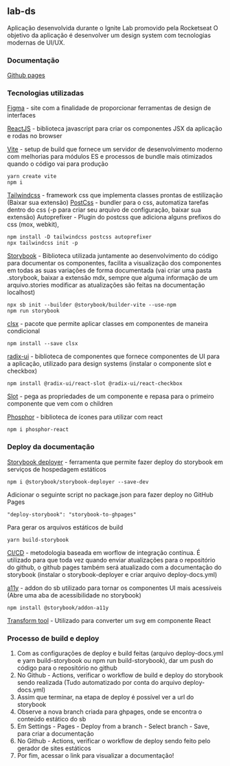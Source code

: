## lab-ds

Aplicação desenvolvida durante o Ignite Lab promovido pela Rocketseat
O objetivo da aplicação é desenvolver um design system com tecnologias modernas de UI/UX.

### Documentação

[Github pages](https://lgustta13.github.io/lab-ds/)

### Tecnologias utilizadas

[Figma](https://www.figma.com/file/Ub8FrtzwgyEtCrOKdcQbVy/Ignite-Lab-Design-System?node-id=5%3A63) - site com a finalidade de proporcionar ferramentas de design de interfaces

[ReactJS](https://pt-br.reactjs.org/) - biblioteca javascript para criar os componentes JSX da aplicação e rodas no browser

[Vite](https://vitejs.dev/guide/) - setup de build que fornece um servidor de desenvolvimento moderno com melhorias para módulos ES e processos de bundle mais otimizados quando o código vai para produção

```
yarn create vite
npm i
```

[Tailwindcss](https://tailwindcss.com/) - framework css que implementa classes prontas de estilização (Baixar sua extensão)
[PostCss](https://postcss.org/) - bundler para o css, automatiza tarefas dentro do css (-p para criar seu arquivo de configuração, baixar sua extensão)
Autoprefixer - Plugin do postcss que adiciona alguns prefixos do css (mox, webkit),

```
npm install -D tailwindcss postcss autoprefixer
npx tailwindcss init -p
```

[Storybook](https://storybook.js.org/docs/react/get-started/introduction) - Biblioteca utilizada juntamente ao desenvolvimento do código para documentar os componentes, facilita a visualização dos componentes em todas as suas variações de forma documentada (vai criar uma pasta .storybook, baixar a extensão mdx, sempre que alguma informação de um arquivo.stories modificar as atualizações são feitas na documentação localhost)

```
npx sb init --builder @storybook/builder-vite --use-npm
npm run storybook
```

[clsx](https://www.npmjs.com/package/clsx) - pacote que permite aplicar classes em componentes de maneira condicional

```
npm install --save clsx
```

[radix-ui](https://www.radix-ui.com/) - biblioteca de componentes que fornece componentes de UI para a aplicação, utilizado para design systems (instalar o componente slot e checkbox)

```
npm install @radix-ui/react-slot @radix-ui/react-checkbox
```

[Slot](https://www.radix-ui.com/docs/primitives/utilities/slot) - pega as propriedades de um componente e repasa para o primeiro componente que vem com o children

[Phosphor](https://phosphoricons.com/) - biblioteca de ícones para utilizar com react

```
npm i phosphor-react
```

### Deploy da documentação

[Storybook deployer](https://github.com/storybookjs/storybook-deployer) - ferramenta que permite fazer deploy do storybook em serviços de hospedagem estáticos

```
npm i @storybook/storybook-deployer --save-dev
```

Adicionar o seguinte script no package.json para fazer deploy no GitHub Pages

```
"deploy-storybook": "storybook-to-ghpages"

```

Para gerar os arquivos estáticos de build

```
yarn build-storybook
```

[CI/CD](https://www.redhat.com/pt-br/topics/devops/what-is-ci-cd) - metodologia baseada em worflow de integração contínua. É utilizado para que toda vez quando enviar atualizações para o repositório do github, o github pages também será atualizado com a documentação do storybook (instalar o storybook-deployer e criar arquivo deploy-docs.yml)

[a11y](https://storybook.js.org/addons/@storybook/addon-a11y) - addon do sb utilizado para tornar os componentes UI mais acessíveis (Abre uma aba de acessibilidade no storybook)

```
npm install @storybook/addon-a11y
```

[Transform tool](https://transform.tools/) - Utilizado para converter um svg em componente React

### Processo de build e deploy

1. Com as configurações de deploy e build feitas (arquivo deploy-docs.yml e yarn build-storybook ou npm run build-storybook), dar um push do código para o repositório no github
2. No Github - Actions, verificar o workflow de build e deploy do storybook sendo realizada (Tudo automatizado por conta do arquivo deploy-docs.yml)
3. Assim que terminar, na etapa de deploy é possível ver a url do storybook
4. Observe a nova branch criada para ghpages, onde se encontra o conteúdo estático do sb
5. Em Settings - Pages - Deploy from a branch - Select branch - Save, para criar a documentação
6. No Github - Actions, verificar o workflow de deploy sendo feito pelo gerador de sites estáticos
7. Por fim, acessar o link para visualizar a documentação!
